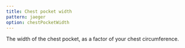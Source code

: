 ```yaml
---
title: Chest pocket width
pattern: jaeger
option: chestPocketWidth
---
```


The width of the chest pocket, as a factor of your chest circumference.